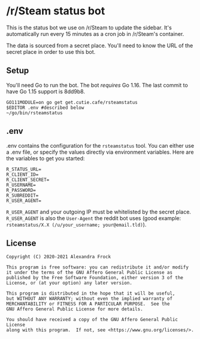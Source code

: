 # /r/Steam status bot

This is the status bot we use on /r/Steam to update the sidebar. It's automatically run every 15 minutes as a cron job in /r/Steam's container.

The data is sourced from a secret place. You'll need to know the URL of the secret place in order to use this bot.

## Setup
You'll need Go to run the bot. The bot *requires* Go 1.16. The last commit to have Go 1.15 support is 8dd9b8.

```
GO111MODULE=on go get get.cutie.cafe/rsteamstatus
$EDITOR .env #described below
~/go/bin/rsteamstatus
```

## .env
.env contains the configuration for the `rsteamstatus` tool. You can either use a .env file, or specify the values directly via environment variables. Here are the variables to get you started:

```
R_STATUS_URL=
R_CLIENT_ID=
R_CLIENT_SECRET=
R_USERNAME=
R_PASSWORD=
R_SUBREDDIT=
R_USER_AGENT=
```

`R_USER_AGENT` and your outgoing IP must be whitelisted by the secret place. `R_USER_AGENT` is also the `User-Agent` the reddit bot uses (good example: `rsteamstatus/X.X (/u/your_username; your@email.tld)`).

## License
```
Copyright (C) 2020-2021 Alexandra Frock

This program is free software: you can redistribute it and/or modify
it under the terms of the GNU Affero General Public License as
published by the Free Software Foundation, either version 3 of the
License, or (at your option) any later version.

This program is distributed in the hope that it will be useful,
but WITHOUT ANY WARRANTY; without even the implied warranty of
MERCHANTABILITY or FITNESS FOR A PARTICULAR PURPOSE.  See the
GNU Affero General Public License for more details.

You should have received a copy of the GNU Affero General Public License
along with this program.  If not, see <https://www.gnu.org/licenses/>.
```
